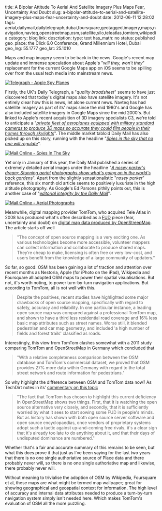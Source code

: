 title: A Bipolar Attitude To Aerial And Satellite Imagery Plus Maps Fear, Uncertainty And Doubt 
slug: a-bipolar-attitude-to-aerial-and-satellite-imagery-plus-maps-fear-uncertainty-and-doubt
date: 2012-06-11 12:28:02
tags: aerial,dailymail,dailytelegraph,dubai,foursquare,geotagged,imagery,maps,navigation,navteq,openstreetmap,osm,satellite,silo,teleatlas,tomtom,wikipedia
category: blog
link: 
description: 
type: text
has_math: no
status: published
geo_place: the Click 6.0 Conference, Grand Millennium Hotel, Dubai
geo_lng: 55.1777
geo_lat: 25.1010

Maps and map imagery seem to be back in the news. Google's recent map update and immense speculation about Apple's "*will they, won't they*" replacement for the current Google Maps app on iOS seems to be spilling over from the usual tech media into mainstream news.

[![](/wp-content/uploads/2012/06/Telegraph-Apple-Spy-Planes.jpg "Telegraph - Apple Spy Planes")](/wp-content/uploads/2012/06/Telegraph-Apple-Spy-Planes.jpg "/wp-content/uploads/2012/06/Telegraph-Apple-Spy-Planes.jpg")

Firstly, the UK's Daily Telegraph, a "*quality broadsheet*" seems to have just discovered that today's digital maps also have satellite imagery. It's not entirely clear how this is news, let alone current news. Navteq has had satellite imagery as part of its' maps since the mid 1980's and Google has also included satellite imagery in Google Maps since the mid 2000's. But linked to Apple's recent acquisition of 3D imagery specialists C3, we're told to anticipate a "*[private fleet of aeroplanes equipped with military standard cameras to produce 3D maps so accurate they could film people in their homes through skylights](https://www.telegraph.co.uk/technology/apple/9323388/Apple-spy-planes-to-film-homes-from-the-air.html "https://www.telegraph.co.uk/technology/apple/9323388/Apple-spy-planes-to-film-homes-from-the-air.html")*". The middle market tabloid Daily Mail has also picked up on this story, running with the headline "*[Spies in the sky that no one will regulate](https://www.dailymail.co.uk/debate/article-2157353/Apple-Google-Spies-sky-regulate.html?ito=feeds-newsxml "https://www.dailymail.co.uk/debate/article-2157353/Apple-Google-Spies-sky-regulate.html?ito=feeds-newsxml")*".

<!-- TEASER_END -->

[![](/wp-content/uploads/2012/06/Mail-Online-Spies-In-The-Sky.jpg "Mail Online - Spies In The Sky")](/wp-content/uploads/2012/06/Mail-Online-Spies-In-The-Sky.jpg "/wp-content/uploads/2012/06/Mail-Online-Spies-In-The-Sky.jpg")

Yet only in January of this year, the Daily Mail published a series of extremely detailed aerial images under the headline "*[A nosey parker's dream; Stunning aerial photographs show what's going on in the world's back gardens](https://www.dailymail.co.uk/news/article-2085752/Eye-sky-The-pretty-patterns-housing-developments-world.html "https://www.dailymail.co.uk/news/article-2085752/Eye-sky-The-pretty-patterns-housing-developments-world.html")*". Apart from the slightly sensationalistic "*nosey parker*" reference, this six month old article seems to positively luxuriate in the high altitude photography. As Google's Ed Parsons pithily points out, this is another case of "*[editorial integrity by the Daily Mail](https://twitter.com/edparsons/status/212097782603976704 "https://twitter.com/edparsons/status/212097782603976704")*".

[![](/wp-content/uploads/2012/06/Mail-Online-Aerial-Photographs.jpg "Mail Online - Aerial Photographs")](/wp-content/uploads/2012/06/Mail-Online-Aerial-Photographs.jpg "/wp-content/uploads/2012/06/Mail-Online-Aerial-Photographs.jpg")

Meanwhile, digital mapping provider TomTom, who acquired Tele Atlas in 2008 has produced what's often described as a [FUD](https://en.wikipedia.org/wiki/Fear,_uncertainty_and_doubt "https://en.wikipedia.org/wiki/Fear,_uncertainty_and_doubt") piece (fear, uncertainty and doubt) on [digital map data produced by OpenStreepMap](https://www.tomtom.com/en_gb/licensing/newsletter/201205/didyouknow/ "https://www.tomtom.com/en_gb/licensing/newsletter/201205/didyouknow/"). The article starts off well



> "The concept of open source mapping is a very exciting one. As various technologies become more accessible, volunteer mappers can collect information and collaborate to produce shared maps. They’re cheap to make, licensing is often free or very low-cost, and users benefit from the knowledge of a large community of updaters."


So far, so good. OSM has been gaining a lot of traction and attention over recent months as Nestoria, Apple (for iPhoto on the iPad), Wikipedia and Foursquare all adopted OSM maps to power their spatial visualisations. But not, it's worth noting, to power turn-by-turn navigation applications. But according to TomTom, all is not well with this.

> Despite the positives, recent studies have highlighted some major drawbacks of open source mapping, specifically with regard to safety, accuracy and reliability. In one particular instance, a leading open source map was compared against a professional TomTom map, and shown to have a third less residential road coverage and 16% less basic map attributes such as street names. Worse still, it blended pedestrian and car map geometry, and included 'a high number of fields and forest trails' classified as roads.


Interestingly, this view from TomTom clashes somewhat with a 2011 study comparing TomTom and OpenStreetMap in Germany which concluded that

> "With a relative completeness comparison between the OSM database and TomTom's commercial dataset, we proved that OSM provides 27% more data within Germany with regard to the total street network and route information for pedestrians."


So why highlight the difference between OSM and TomTom data now? As TechDirt notes in its' [commentary on this topic](https://www.techdirt.com/articles/20120529/07503819113/tomtom-kicks-off-fud-campaign-against-dangerous-open-source-mapping.shtml "https://www.techdirt.com/articles/20120529/07503819113/tomtom-kicks-off-fud-campaign-against-dangerous-open-source-mapping.shtml")

> "The fact that TomTom has chosen to highlight this current deficiency in OpenStreetMap shows two things. First, that it is watching the open source alternative very closely, and secondly, that it is sufficiently worried by what it sees to start sowing some FUD in people's minds. But as history has shown with both open source server software and open source encyclopaedias, once vendors of proprietary systems adopt such a tactic against up-and-coming free rivals, it's a clear sign that it's already too late to do anything about it, and that their days of undisputed dominance are numbered."


Whether that's a fair and accurate summary of this remains to be seen, but what this does prove it that just as I've been saying for the last two years that there is no one single authoriative source of Place data and there probably never will, so there is no one single authoriative map and likewise, there probably never will.

Without meaning to trivialise the adoption of OSM by Wikipedia, Foursquare et al, these maps are what might be termed map wallpaper; great for showing geographical and geospatial context for information. The high level of accuracy and internal data attributes needed to produce a turn-by-turn navigation system simply isn't needed here. Which makes TomTom's evaluation of OSM all the more puzzling.


